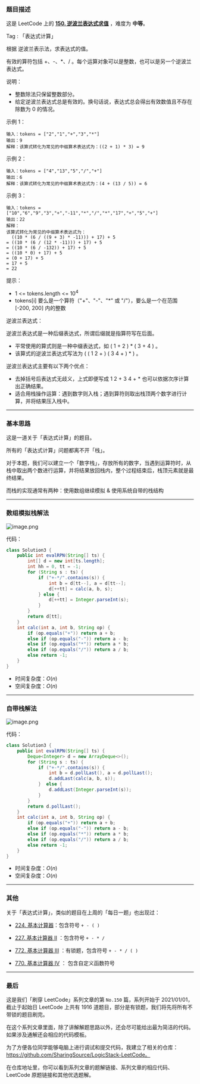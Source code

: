 ### 题目描述

这是 LeetCode 上的 **[150. 逆波兰表达式求值](https://leetcode-cn.com/problems/evaluate-reverse-polish-notation/solution/yi-ti-shuang-jie-xi-tong-zhan-shu-zu-mo-i1eq3/)** ，难度为 **中等**。

Tag : 「表达式计算」




根据 逆波兰表示法，求表达式的值。

有效的算符包括 +、-、*、/ 。每个运算对象可以是整数，也可以是另一个逆波兰表达式。


说明：
* 整数除法只保留整数部分。
* 给定逆波兰表达式总是有效的。换句话说，表达式总会得出有效数值且不存在除数为 0 的情况。

示例 1：
```
输入：tokens = ["2","1","+","3","*"]
输出：9
解释：该算式转化为常见的中缀算术表达式为：((2 + 1) * 3) = 9
```
示例 2：
```
输入：tokens = ["4","13","5","/","+"]
输出：6
解释：该算式转化为常见的中缀算术表达式为：(4 + (13 / 5)) = 6
```
示例 3：
```
输入：tokens = ["10","6","9","3","+","-11","*","/","*","17","+","5","+"]
输出：22
解释：
该算式转化为常见的中缀算术表达式为：
  ((10 * (6 / ((9 + 3) * -11))) + 17) + 5
= ((10 * (6 / (12 * -11))) + 17) + 5
= ((10 * (6 / -132)) + 17) + 5
= ((10 * 0) + 17) + 5
= (0 + 17) + 5
= 17 + 5
= 22
```

提示：
* 1 <= tokens.length <= $10^4$
* tokens[i] 要么是一个算符（"+"、"-"、"*" 或 "/"），要么是一个在范围 [-200, 200] 内的整数


逆波兰表达式：

逆波兰表达式是一种后缀表达式，所谓后缀就是指算符写在后面。

* 平常使用的算式则是一种中缀表达式，如 ( 1 + 2 ) * ( 3 + 4 ) 。
* 该算式的逆波兰表达式写法为 ( ( 1 2 + ) ( 3 4 + ) * ) 。

逆波兰表达式主要有以下两个优点：

* 去掉括号后表达式无歧义，上式即便写成 1 2 + 3 4 + * 也可以依据次序计算出正确结果。
* 适合用栈操作运算：遇到数字则入栈；遇到算符则取出栈顶两个数字进行计算，并将结果压入栈中。

---

### 基本思路

这是一道关于「表达式计算」的题目。

所有的「表达式计算」问题都离不开「栈」。

对于本题，我们可以建立一个「数字栈」，存放所有的数字，当遇到运算符时，从栈中取出两个数进行运算，并将结果放回栈内，整个过程结束后，栈顶元素就是最终结果。

而栈的实现通常有两种：使用数组继续模拟 & 使用系统自带的栈结构

***

### 数组模拟栈解法

![image.png](https://pic.leetcode-cn.com/1616171750-FpfcGZ-image.png)

代码：

```java []
class Solution3 {
    public int evalRPN(String[] ts) {
        int[] d = new int[ts.length];
        int hh = 0, tt = -1;
        for (String s : ts) {
            if ("+-*/".contains(s)) {
                int b = d[tt--], a = d[tt--];
                d[++tt] = calc(a, b, s);
            } else {
                d[++tt] = Integer.parseInt(s);
            }
        }
        return d[tt];
    }
    int calc(int a, int b, String op) {
        if (op.equals("+")) return a + b;
        else if (op.equals("-")) return a - b;
        else if (op.equals("*")) return a * b;
        else if (op.equals("/")) return a / b;
        else return -1;
    }
}
```
* 时间复杂度：$O(n)$
* 空间复杂度：$O(n)$

***

### 自带栈解法

![image.png](https://pic.leetcode-cn.com/1616171844-nzbuMx-image.png)

代码：
```java
class Solution3 {
    public int evalRPN(String[] ts) {
        Deque<Integer> d = new ArrayDeque<>();
        for (String s : ts) {
            if ("+-*/".contains(s)) {
                int b = d.pollLast(), a = d.pollLast();
                d.addLast(calc(a, b, s));
            }  else {
                d.addLast(Integer.parseInt(s));
            }
        }
        return d.pollLast();
    }
    int calc(int a, int b, String op) {
        if (op.equals("+")) return a + b;
        else if (op.equals("-")) return a - b;
        else if (op.equals("*")) return a * b;
        else if (op.equals("/")) return a / b;
        else return -1;
    }
}
```
* 时间复杂度：$O(n)$
* 空间复杂度：$O(n)$

***

### 其他

关于「表达式计算」，类似的题目在上周的「每日一题」也出现过：

* [224. 基本计算器](https://leetcode-cn.com/problems/basic-calculator/solution/shuang-zhan-jie-jue-tong-yong-biao-da-sh-olym/)：包含符号 `+ - ( )`

* [227. 基本计算器 II](https://leetcode-cn.com/problems/basic-calculator-ii/solution/shi-yong-shuang-zhan-jie-jue-jiu-ji-biao-c65k/) ：包含符号 `+ - * /`

* [772. 基本计算器 III](https://leetcode-cn.com/problems/basic-calculator-iii/) ：有锁题，包含符号 `+ - * / ( )`

* [770. 基本计算器 IV](https://leetcode-cn.com/problems/basic-calculator-iv/) ： 包含自定义函数符号

---

### 最后

这是我们「刷穿 LeetCode」系列文章的第 `No.150` 篇，系列开始于 2021/01/01，截止于起始日 LeetCode 上共有 1916 道题目，部分是有锁题，我们将先将所有不带锁的题目刷完。

在这个系列文章里面，除了讲解解题思路以外，还会尽可能给出最为简洁的代码。如果涉及通解还会相应的代码模板。

为了方便各位同学能够电脑上进行调试和提交代码，我建立了相关的仓库：https://github.com/SharingSource/LogicStack-LeetCode。

在仓库地址里，你可以看到系列文章的题解链接、系列文章的相应代码、LeetCode 原题链接和其他优选题解。

